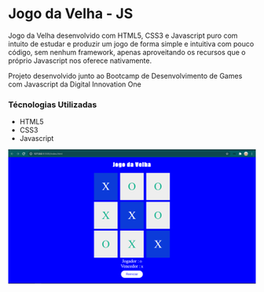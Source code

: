 # Jogo da Velha - JS

Jogo da Velha desenvolvido com HTML5, CSS3 e Javascript puro com intuito de estudar e produzir um jogo de forma simple e intuitiva com pouco código, sem nenhum framework, apenas aproveitando
os recursos que o próprio Javascript nos oferece nativamente.

Projeto desenvolvido junto ao Bootcamp de Desenvolvimento de Games com Javascript da Digital Innovation One 

### Técnologias Utilizadas
- HTML5
- CSS3
- Javascript

![Jogo da Memória Design](https://github.com/guilherme25alves/dio-jodo-da-velha/blob/main/velha.png?raw=true)